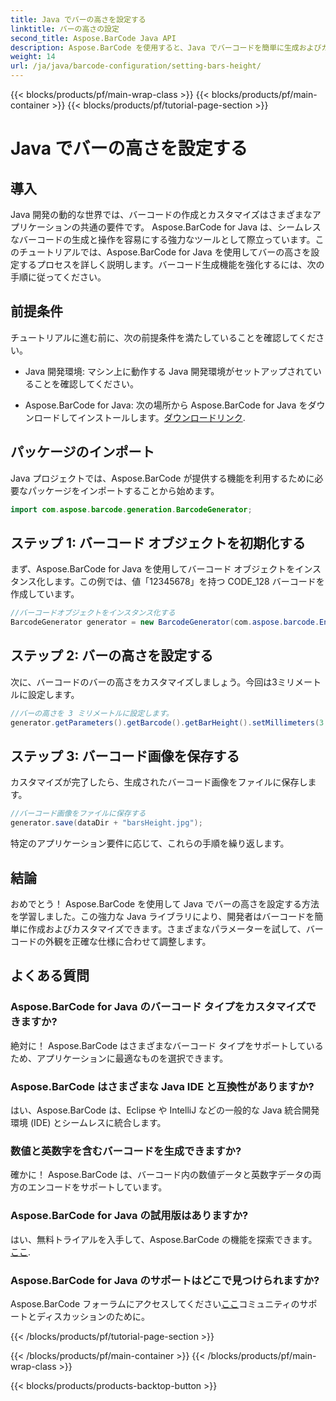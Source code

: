 ```yaml
---
title: Java でバーの高さを設定する
linktitle: バーの高さの設定
second_title: Aspose.BarCode Java API
description: Aspose.BarCode を使用すると、Java でバーコードを簡単に生成およびカスタマイズできます。バーの高さを設定し、タイプを選択し、アプリケーションの機能を強化します。
weight: 14
url: /ja/java/barcode-configuration/setting-bars-height/
---
```


{{< blocks/products/pf/main-wrap-class >}}
{{< blocks/products/pf/main-container >}}
{{< blocks/products/pf/tutorial-page-section >}}

# Java でバーの高さを設定する


## 導入

Java 開発の動的な世界では、バーコードの作成とカスタマイズはさまざまなアプリケーションの共通の要件です。 Aspose.BarCode for Java は、シームレスなバーコードの生成と操作を容易にする強力なツールとして際立っています。このチュートリアルでは、Aspose.BarCode for Java を使用してバーの高さを設定するプロセスを詳しく説明します。バーコード生成機能を強化するには、次の手順に従ってください。

## 前提条件

チュートリアルに進む前に、次の前提条件を満たしていることを確認してください。

- Java 開発環境: マシン上に動作する Java 開発環境がセットアップされていることを確認してください。

-  Aspose.BarCode for Java: 次の場所から Aspose.BarCode for Java をダウンロードしてインストールします。[ダウンロードリンク](https://releases.aspose.com/barcode/java/).

## パッケージのインポート

Java プロジェクトでは、Aspose.BarCode が提供する機能を利用するために必要なパッケージをインポートすることから始めます。

```java
import com.aspose.barcode.generation.BarcodeGenerator;
```

## ステップ 1: バーコード オブジェクトを初期化する

まず、Aspose.BarCode for Java を使用してバーコード オブジェクトをインスタンス化します。この例では、値「12345678」を持つ CODE_128 バーコードを作成しています。

```java
//バーコードオブジェクトをインスタンス化する
BarcodeGenerator generator = new BarcodeGenerator(com.aspose.barcode.EncodeTypes.CODE_128, "12345678");
```

## ステップ 2: バーの高さを設定する

次に、バーコードのバーの高さをカスタマイズしましょう。今回は3ミリメートルに設定します。

```java
//バーの高さを 3 ミリメートルに設定します。
generator.getParameters().getBarcode().getBarHeight().setMillimeters(3.0f);
```

## ステップ 3: バーコード画像を保存する

カスタマイズが完了したら、生成されたバーコード画像をファイルに保存します。

```java
//バーコード画像をファイルに保存する
generator.save(dataDir + "barsHeight.jpg");
```

特定のアプリケーション要件に応じて、これらの手順を繰り返します。

## 結論

おめでとう！ Aspose.BarCode を使用して Java でバーの高さを設定する方法を学習しました。この強力な Java ライブラリにより、開発者はバーコードを簡単に作成およびカスタマイズできます。さまざまなパラメーターを試して、バーコードの外観を正確な仕様に合わせて調整します。

## よくある質問

### Aspose.BarCode for Java のバーコード タイプをカスタマイズできますか?
絶対に！ Aspose.BarCode はさまざまなバーコード タイプをサポートしているため、アプリケーションに最適なものを選択できます。

### Aspose.BarCode はさまざまな Java IDE と互換性がありますか?
はい、Aspose.BarCode は、Eclipse や IntelliJ などの一般的な Java 統合開発環境 (IDE) とシームレスに統合します。

### 数値と英数字を含むバーコードを生成できますか?
確かに！ Aspose.BarCode は、バーコード内の数値データと英数字データの両方のエンコードをサポートしています。

### Aspose.BarCode for Java の試用版はありますか?
はい、無料トライアルを入手して、Aspose.BarCode の機能を探索できます。[ここ](https://releases.aspose.com/).

### Aspose.BarCode for Java のサポートはどこで見つけられますか?
 Aspose.BarCode フォーラムにアクセスしてください[ここ](https://forum.aspose.com/c/barcode/13)コミュニティのサポートとディスカッションのために。


{{< /blocks/products/pf/tutorial-page-section >}}

{{< /blocks/products/pf/main-container >}}
{{< /blocks/products/pf/main-wrap-class >}}

{{< blocks/products/products-backtop-button >}}
